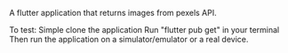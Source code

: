 A flutter application that returns images from pexels API.

To test:
Simple clone the application
Run "flutter pub get" in your terminal
Then run the application on a simulator/emulator or a real device.
